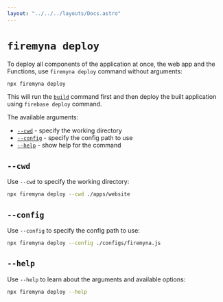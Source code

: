 ```yaml
---
layout: "../../../layouts/Docs.astro"
---
```


# `firemyna deploy`

To deploy all components of the application at once, the web app and the Functions, use `firemyna deploy` command without arguments:

```bash
npx firemyna deploy
```

This will run the [`build`](/docs/cli/build) command first and then deploy the built application using `firebase deploy` command.

The available arguments:

- [`--cwd`](#--cwd) - specify the working directory
- [`--config`](#--config) - specify the config path to use
- [`--help`](#--help) - show help for the command

## `--cwd`

Use `--cwd` to specify the working directory:

```bash
npx firemyna deploy --cwd ./apps/website
```

## `--config`

Use `--config` to specify the config path to use:

```bash
npx firemyna deploy --config ./configs/firemyna.js
```

## `--help`

Use `--help` to learn about the arguments and available options:

```bash
npx firemyna deploy --help
```
